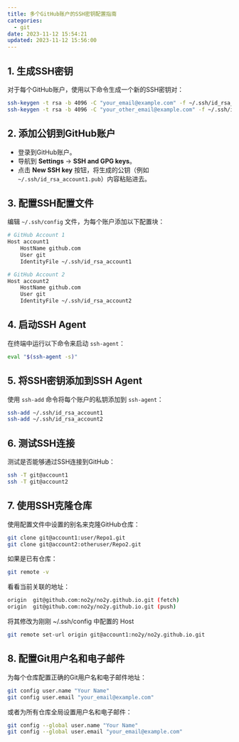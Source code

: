 ```yaml
---
title: 多个GitHub账户的SSH密钥配置指南
categories:
  - git
date: 2023-11-12 15:54:21
updated: 2023-11-12 15:56:00
---
```


## 1. 生成SSH密钥
对于每个GitHub账户，使用以下命令生成一个新的SSH密钥对：
```bash
ssh-keygen -t rsa -b 4096 -C "your_email@example.com" -f ~/.ssh/id_rsa_account1
ssh-keygen -t rsa -b 4096 -C "your_other_email@example.com" -f ~/.ssh/id_rsa_account2
```

## 2. 添加公钥到GitHub账户
- 登录到GitHub账户。
- 导航到 **Settings** -> **SSH and GPG keys**。
- 点击 **New SSH key** 按钮，将生成的公钥（例如 `~/.ssh/id_rsa_account1.pub`）内容粘贴进去。

## 3. 配置SSH配置文件
编辑 `~/.ssh/config` 文件，为每个账户添加以下配置块：
```bash
# GitHub Account 1
Host account1
    HostName github.com
    User git
    IdentityFile ~/.ssh/id_rsa_account1

# GitHub Account 2
Host account2
    HostName github.com
    User git
    IdentityFile ~/.ssh/id_rsa_account2
```

## 4. 启动SSH Agent
在终端中运行以下命令来启动 `ssh-agent`：
```bash
eval "$(ssh-agent -s)"
```

## 5. 将SSH密钥添加到SSH Agent
使用 `ssh-add` 命令将每个账户的私钥添加到 `ssh-agent`：
```bash
ssh-add ~/.ssh/id_rsa_account1
ssh-add ~/.ssh/id_rsa_account2
```

## 6. 测试SSH连接
测试是否能够通过SSH连接到GitHub：
```bash
ssh -T git@account1
ssh -T git@account2
```

## 7. 使用SSH克隆仓库
使用配置文件中设置的别名来克隆GitHub仓库：
```bash
git clone git@account1:user/Repo1.git
git clone git@account2:otheruser/Repo2.git
```
如果是已有仓库：
```bash
git remote -v
```
看看当前关联的地址：
```bash
origin  git@github.com:no2y/no2y.github.io.git (fetch)
origin  git@github.com:no2y/no2y.github.io.git (push)
```
将其修改为刚刚 ~/.ssh/config 中配置的 Host
```bash
git remote set-url origin git@account1:no2y/no2y.github.io.git
```

## 8. 配置Git用户名和电子邮件
为每个仓库配置正确的Git用户名和电子邮件地址：
```bash
git config user.name "Your Name"
git config user.email "your_email@example.com"
```

或者为所有仓库全局设置用户名和电子邮件：
```bash
git config --global user.name "Your Name"
git config --global user.email "your_email@example.com"
```
